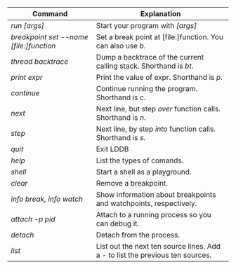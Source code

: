| Command | Explanation|
| --------| -----------|
| *run [args]* | Start your program with *[args]* |
| *breakpoint set --name [file:]function* | Set a break point at [file:]function. You can also use *b*. |
| *thread backtrace* | Dump a backtrace of the current calling stack. Shorthand is *bt*. |
| *print expr* | Print the value of expr. Shorthand is *p*. |
| *continue* | Continue running the program. Shorthand is *c*. |
| *next* | Next line, but step _over_ function calls. Shorthand is *n*. |
| *step* | Next line, by step _into_ function calls. Shorthand is *s*. |
| *quit* | Exit LDDB |
| *help* | List the types of comands. |
| *shell* | Start a shell as a playground. |
| *clear* | Remove a breakpoint. |
| *info break, info watch* | Show information about breakpoints and watchpoints, respectively. |
| *attach -p pid* | Attach to a running process so you can debug it. |
| *detach* | Detach from the process. |
| *list* | List out the next ten source lines. Add a - to list the previous ten sources. |
